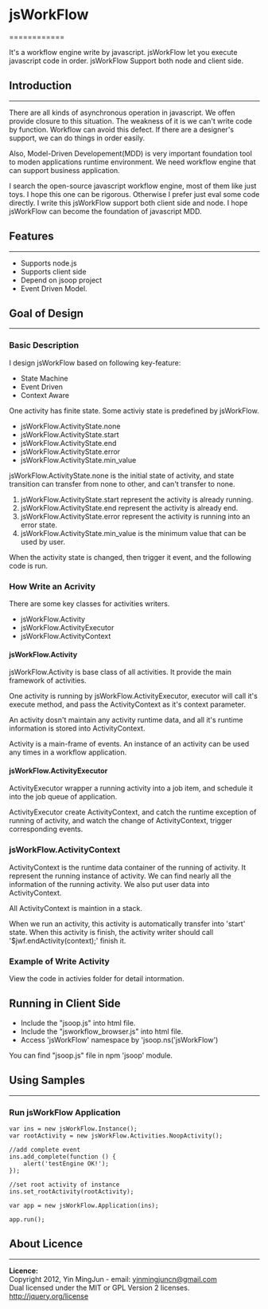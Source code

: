 
# jsWorkFlow
============

It's a workflow engine write by javascript. jsWorkFlow let you execute javascript
code in order. jsWorkFlow Support both node and client side.

## Introduction
---------------
There are all kinds of asynchronous operation in javascript. We offen provide
closure to this situation. The weakness of it is we can't write code by function.
Workflow can avoid this defect. If there are a designer's support, we can do
things in order easily.

Also, Model-Driven Developement(MDD) is very important foundation tool to moden 
applications runtime environment. We need workflow engine that can support business 
application. 

I search the open-source javascript workflow engine, most of them like just toys. 
I hope this one can be rigorous. Otherwise I prefer just eval some code directly.
I write this jsWorkFlow support both client side and node. I hope jsWorkFlow can 
become the foundation of javascript MDD.

## Features
-----------
  * Supports node.js
  * Supports client side
  * Depend on jsoop project
  * Event Driven Model.


## Goal of Design 
-----------------

### Basic Description
I design jsWorkFlow based on following key-feature:
  * State Machine
  * Event Driven
  * Context Aware

One activity has finite state. Some activiy state is predefined by jsWorkFlow.
  * jsWorkFlow.ActivityState.none
  * jsWorkFlow.ActivityState.start
  * jsWorkFlow.ActivityState.end
  * jsWorkFlow.ActivityState.error
  * jsWorkFlow.ActivityState.min_value

jsWorkFlow.ActivityState.none is the initial state of activity, and state transition
can transfer from none to other, and can't transfer to none.  
  1. jsWorkFlow.ActivityState.start represent the activity is already running.  
  2. jsWorkFlow.ActivityState.end represent the activity is already end.  
  3. jsWorkFlow.ActivityState.error represent the activity is running into an error state.  
  4. jsWorkFlow.ActivityState.min_value is the minimum value that can be used by user.  

When the activity state is changed, then trigger it event, and the following code
is run.

### How Write an Acrivity

There are some key classes for activities writers.
  * jsWorkFlow.Activity
  * jsWorkFlow.ActivityExecutor
  * jsWorkFlow.ActivityContext


#### jsWorkFlow.Activity

jsWorkFlow.Activity is base class of all activities. It provide the main framework of
activities.

One activity is running by jsWorkFlow.ActivityExecutor, executor will call it's execute
method, and pass the ActivityContext as it's context parameter.

An activity dosn't maintain any activity runtime data, and all it's runtime information
is stored into ActivityContext.

Activity is a main-frame of events. An instance of an activity can be used any times in
a workflow application. 

#### jsWorkFlow.ActivityExecutor

ActivityExecutor wrapper a running activity into a job item, and schedule it into the job
queue of application.

ActivityExecutor create ActivityContext, and catch the runtime exception of running of
activity, and watch the change of ActivityContext, trigger corresponding events.

### jsWorkFlow.ActivityContext
ActivityContext is the runtime data container of the running of activity. It represent the
running instance of activity. We can find nearly all the information of the running activity.
We also put user data into ActivityContext.

All ActivityContext is maintion in a stack.

When we run an activity, this activity is automatically transfer into 'start' state. When 
this activity is finish, the activity writer should call '$jwf.endActivity(context);' finish
it.

### Example of Write Activity

View the code in activies folder for detail intormation.

## Running in Client Side
  * Include the "jsoop.js" into html file. 
  * Include the "jsworkflow_browser.js" into html file.
  * Access 'jsWorkFlow' namespace by 'jsoop.ns('jsWorkFlow')

You can find "jsoop.js" file in npm 'jsoop' module.

## Using Samples
----------------

### Run jsWorkFlow Application

    var ins = new jsWorkFlow.Instance();
	var rootActivity = new jsWorkFlow.Activities.NoopActivity();

	//add complete event
    ins.add_complete(function () {
		alert('testEngine OK!');
    });

	//set root activity of instance
    ins.set_rootActivity(rootActivity);

    var app = new jsWorkFlow.Application(ins);

    app.run();


## About Licence
----------------

**Licence:**  
Copyright 2012,  Yin MingJun - email: yinmingjuncn@gmail.com  
Dual licensed under the MIT or GPL Version 2 licenses.  
http://jquery.org/license  

